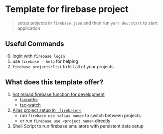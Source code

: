 # Template for firebase project

> setup projects in `firebase.json` and then run `yarn dev:start` to start application

## Useful Commands

0. login with `firebase login`
1. use `firebase --help` for helping
2. `firebase projects:list` to list all of your projects

## What does this template offer?

1. [hot reload firebase function for development](https://dev.to/muhajirdev/speed-up-your-firebase-development-workflow-and-save-your-time-42bo)
    - [tscpaths](https://www.npmjs.com/package/tscpaths)
    - [tsc-watch](https://www.npmjs.com/package/tsc-watch)
2. [Alias project setup in `.firebaserc`](https://stackoverflow.com/questions/36432458/how-do-i-switch-apps-from-the-firebase-cli)
    - run `firebase use <alias name>` to switch between projects
    - or run `firebase use <project name>` directly
3. Shell Script to run firebase emulators with persistent data setup